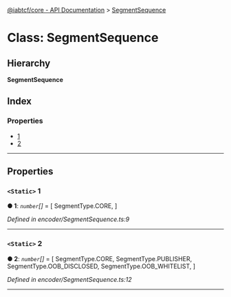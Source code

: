 [@iabtcf/core - API Documentation](../README.md) > [SegmentSequence](../classes/segmentsequence.md)

# Class: SegmentSequence

## Hierarchy

**SegmentSequence**

## Index

### Properties

* [1](segmentsequence.md#1)
* [2](segmentsequence.md#2)

---

## Properties

<a id="1"></a>

### `<Static>` 1

**● 1**: *`number`[]* =  [
    SegmentType.CORE,
  ]

*Defined in encoder/SegmentSequence.ts:9*

___
<a id="2"></a>

### `<Static>` 2

**● 2**: *`number`[]* =  [
    SegmentType.CORE,
    SegmentType.PUBLISHER,
    SegmentType.OOB_DISCLOSED,
    SegmentType.OOB_WHITELIST,
  ]

*Defined in encoder/SegmentSequence.ts:12*

___

